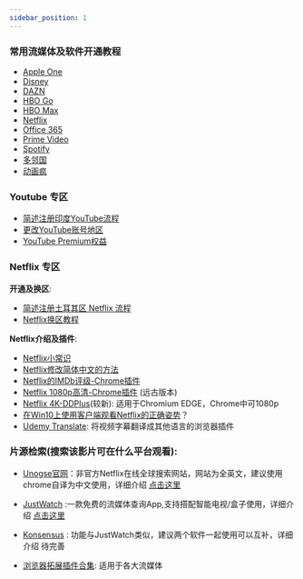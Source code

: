 ```yaml
---
sidebar_position: 1
---
```

### 常用流媒体及软件开通教程
- [Apple One](https://bit.ly/373Jhsd)
- [Disney](https://t.me/GodlyNews1/1488)
- [DAZN](https://t.me/hezu2/20962)
- [HBO Go](https://t.me/hezu2/20956)
- [HBO Max](https://t.me/GodlyNews1/1169)
- [Netflix](https://t.me/hezu2/20957)
- [Office 365](https://t.me/hezu2/20959)
- [Prime Video](https://t.me/hezu2/20958)
- [Spotify](https://t.me/hezu2/20955)
- [多邻国](https://t.me/hezu2/20960)
- [动画疯](https://t.me/hezu2/20984)



### Youtube 专区

- [简述注册印度YouTube流程](https://gtary.com/2020/02/21/2104.html)
- [更改YouTube账号地区](https://github.com/xiaod945/rou/blob/master/README.md)
- [YouTube Premium权益](https://support.google.com/youtube/answer/6308116?hl=zh-Hans)

### Netflix 专区

**开通及换区**:

- [简述注册土耳其区 Netflix 流程](https://gtary.com/2020/02/20/2089.html)
- [Netflix换区教程](https://gtary.com/2020/04/20/2119.html)

**Netflix介绍及插件**:

- [Netflix小常识](https://gtary.com/2020/02/20/2099.html)
- [Netflix修改简体中文的方法](https://gtary.com/2019/12/27/2059.html)
- [Netflix的IMDb评级-Chrome插件](https://t.me/hezu2/3345)
- [Netflix 1080p高清-Chrome插件](https://t.me/hezu2/3346) (远古版本)
- [Netflix 4K-DDPlus](https://t.me/GodlyNews1/961)(较新): 适用于Chromium EDGE，Chrome中可1080p
- [在Win10上使用客户端观看Netflix的正确姿势](https://medium.com/@glennut/%E5%9C%A8win10%E4%B8%8A%E4%BD%BF%E7%94%A8%E5%AE%A2%E6%88%B7%E7%AB%AF%E8%A7%82%E7%9C%8Bnetflix%E7%9A%84%E6%AD%A3%E7%A1%AE%E5%A7%BF%E5%8A%BF-e0045164a48)？
- [Udemy Translate](https://t.me/hezu2/3309):  将视频字幕翻译成其他语言的浏览器插件


###  片源检索(搜索该影片可在什么平台观看):

- [Unogse官网](https://unogs.com/)：非官方Netflix在线全球搜索网站，网站为全英文，建议使用chrome自译为中文使用，详细介绍 [点击这里](https://t.me/GodlyNews1/981) 

- [JustWatch](https://www.justwatch.com/)  :一款免费的流媒体查询App,支持搭配智能电视/盒子使用，详细介绍 [点击这里](https://t.me/GodlyNews1/980)

- [Konsensus](https://t.me/GodlyNews1/980) : 功能与JustWatch类似，建议两个软件一起使用可以互补，详细介绍 待完善

- [浏览器拓展插件合集](https://t.me/GodlyNews1/982): 适用于各大流媒体

